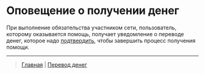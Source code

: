 # Оповещение о получении денег

При выполнение обязательства участником сети, пользователь, которому оказывается помощь, получает уведомление о переводе денег, которое надо [подтвердить](confirmation_of_transfer.md), чтобы завершить процесс получения помощи.

---
> [Главная](../index.md) |
> [Перевод денег](../actions/money_transfer.md)
